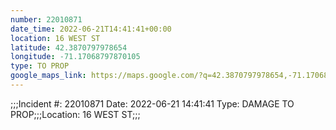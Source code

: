 ```yaml
---
number: 22010871
date_time: 2022-06-21T14:41:41+00:00
location: 16 WEST ST
latitude: 42.3870797978654
longitude: -71.17068797870105
type: TO PROP
google_maps_link: https://maps.google.com/?q=42.3870797978654,-71.17068797870105
---
```


;;;Incident #: 22010871  Date: 2022-06-21 14:41:41   Type: DAMAGE TO PROP;;;Location: 16 WEST ST;;;
